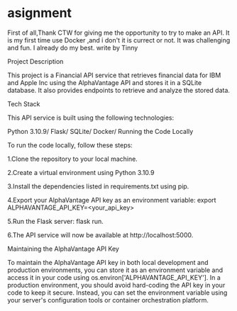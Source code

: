 # asignment
First of all,Thank CTW for giving me the opportunity to try to make an API.
It is my first time use Docker ,and i don't it is currect or not.
It was challenging and fun.
I already do my best.
           write by Tinny

Project Description

This project is a Financial API service that retrieves financial data for IBM and Apple Inc using the AlphaVantage API and stores it in a SQLite database. It also provides endpoints to retrieve and analyze the stored data.

Tech Stack

This API service is built using the following technologies:

Python 3.10.9/
Flask/
SQLite/
Docker/
Running the Code Locally

To run the code locally, follow these steps:

1.Clone the repository to your local machine. 

2.Create a virtual environment using Python 3.10.9 

3.Install the dependencies listed in requirements.txt using pip. 

4.Export your AlphaVantage API key as an environment variable: export ALPHAVANTAGE_API_KEY=<your_api_key> 

5.Run the Flask server: flask run. 

6.The API service will now be available at http://localhost:5000.


Maintaining the AlphaVantage API Key

To maintain the AlphaVantage API key in both local development and production environments, you can store it as an environment variable and access it in your code using os.environ['ALPHAVANTAGE_API_KEY']. In a production environment, you should avoid hard-coding the API key in your code to keep it secure. Instead, you can set the environment variable using your server's configuration tools or container orchestration platform.
